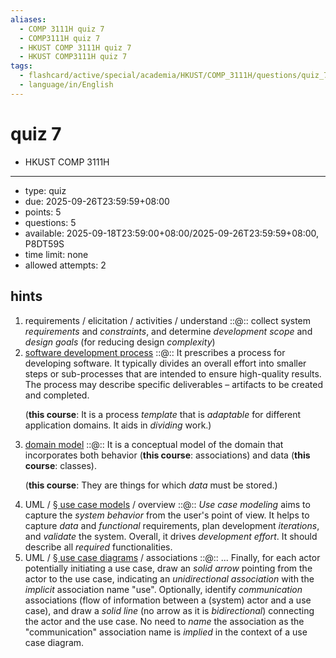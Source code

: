```yaml
---
aliases:
  - COMP 3111H quiz 7
  - COMP3111H quiz 7
  - HKUST COMP 3111H quiz 7
  - HKUST COMP3111H quiz 7
tags:
  - flashcard/active/special/academia/HKUST/COMP_3111H/questions/quiz_7
  - language/in/English
---
```


# quiz 7

- HKUST COMP 3111H

---

- type: quiz
- due: 2025-09-26T23:59:59+08:00
- points: 5
- questions: 5
- available: 2025-09-18T23:59:00+08:00/2025-09-26T23:59:59+08:00, P8DT59S
- time limit: none
- allowed attempts: 2

## hints

1. requirements / elicitation / activities / understand ::@:: collect system _requirements_ and _constraints_, and determine _development scope_ and _design goals_ \(for reducing design _complexity_\) <!--SR:!2026-01-03,67,310!2026-01-03,67,310-->
2. [software development process](../../../../../general/software%20development%20process.md) ::@:: It prescribes a process for developing software. It typically divides an overall effort into smaller steps or sub-processes that are intended to ensure high-quality results. The process may describe specific deliverables – artifacts to be created and completed. <p> \(__this course__: It is a process _template_ that is _adaptable_ for different application domains. It aids in _dividing_ work.\) <!--SR:!2025-12-15,48,290!2025-12-15,48,290-->
3. [domain model](../../../../../general/domain%20model.md) ::@:: It is a conceptual model of the domain that incorporates both behavior \(__this course__: associations\) and data \(__this course__: classes\). <p> \(__this course__: They are things for which _data_ must be stored.\) <!--SR:!2026-01-03,67,310!2026-01-03,67,310-->
4. UML / [§ use case models](../UML.md#use%20case%20models) / overview ::@:: _Use case modeling_ aims to capture the _system behavior_ from the user's point of view. It helps to capture _data_ and _functional_ requirements, plan development _iterations_, and _validate_ the system. Overall, it drives _development effort_. It should describe all _required_ functionalities. <!--SR:!2025-12-13,46,290!2026-01-03,67,310-->
5. UML / [§ use case diagrams](../UML.md#use%20case%20diagrams) / associations ::@:: ... Finally, for each actor potentially initiating a use case, draw an _solid arrow_ pointing from the actor to the use case, indicating an _unidirectional association_ with the _implicit_ association name "use". Optionally, identify _communication_ associations \(flow of information between a \(system\) actor and a use case\), and draw a _solid line_ \(no arrow as it is _bidirectional_\) connecting the actor and the use case. No need to _name_ the association as the "communication" association name is _implied_ in the context of a use case diagram. <!--SR:!2025-12-15,48,290!2025-12-14,47,290-->

